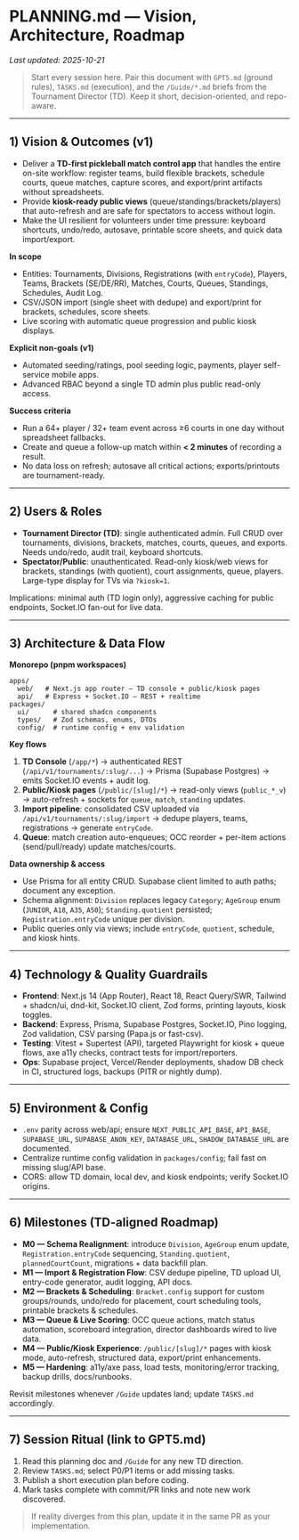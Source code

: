 # PLANNING.md — Vision, Architecture, Roadmap

_Last updated: 2025-10-21_

> Start every session here. Pair this document with `GPT5.md` (ground rules), `TASKS.md` (execution), and the `/Guide/*.md` briefs from the Tournament Director (TD). Keep it short, decision-oriented, and repo-aware.

---

## 1) Vision & Outcomes (v1)
- Deliver a **TD-first pickleball match control app** that handles the entire on-site workflow: register teams, build flexible brackets, schedule courts, queue matches, capture scores, and export/print artifacts without spreadsheets.
- Provide **kiosk-ready public views** (queue/standings/brackets/players) that auto-refresh and are safe for spectators to access without login.
- Make the UI resilient for volunteers under time pressure: keyboard shortcuts, undo/redo, autosave, printable score sheets, and quick data import/export.

**In scope**
- Entities: Tournaments, Divisions, Registrations (with `entryCode`), Players, Teams, Brackets (SE/DE/RR), Matches, Courts, Queues, Standings, Schedules, Audit Log.
- CSV/JSON import (single sheet with dedupe) and export/print for brackets, schedules, score sheets.
- Live scoring with automatic queue progression and public kiosk displays.

**Explicit non-goals (v1)**
- Automated seeding/ratings, pool seeding logic, payments, player self-service mobile apps.
- Advanced RBAC beyond a single TD admin plus public read-only access.

**Success criteria**
- Run a 64+ player / 32+ team event across ≥6 courts in one day without spreadsheet fallbacks.
- Create and queue a follow-up match within **< 2 minutes** of recording a result.
- No data loss on refresh; autosave all critical actions; exports/printouts are tournament-ready.

---

## 2) Users & Roles
- **Tournament Director (TD)**: single authenticated admin. Full CRUD over tournaments, divisions, brackets, matches, courts, queues, and exports. Needs undo/redo, audit trail, keyboard shortcuts.
- **Spectator/Public**: unauthenticated. Read-only kiosk/web views for brackets, standings (with quotient), court assignments, queue, players. Large-type display for TVs via `?kiosk=1`.

Implications: minimal auth (TD login only), aggressive caching for public endpoints, Socket.IO fan-out for live data.

---

## 3) Architecture & Data Flow
**Monorepo (pnpm workspaces)**
```
apps/
  web/   # Next.js app router — TD console + public/kiosk pages
  api/   # Express + Socket.IO — REST + realtime
packages/
  ui/      # shared shadcn components
  types/   # Zod schemas, enums, DTOs
  config/  # runtime config + env validation
```

**Key flows**
1. **TD Console** (`/app/*`) → authenticated REST (`/api/v1/tournaments/:slug/...`) → Prisma (Supabase Postgres) → emits Socket.IO events + audit log.
2. **Public/Kiosk pages** (`/public/[slug]/*`) → read-only views (`public_*_v`) → auto-refresh + sockets for `queue`, `match`, `standing` updates.
3. **Import pipeline**: consolidated CSV uploaded via `/api/v1/tournaments/:slug/import` → dedupe players, teams, registrations → generate `entryCode`.
4. **Queue**: match creation auto-enqueues; OCC reorder + per-item actions (send/pull/ready) update matches/courts.

**Data ownership & access**
- Use Prisma for all entity CRUD. Supabase client limited to auth paths; document any exception.
- Schema alignment: `Division` replaces legacy `Category`; `AgeGroup` enum (`JUNIOR`, `A18`, `A35`, `A50`); `Standing.quotient` persisted; `Registration.entryCode` unique per division.
- Public queries only via views; include `entryCode`, `quotient`, schedule, and kiosk hints.

---

## 4) Technology & Quality Guardrails
- **Frontend**: Next.js 14 (App Router), React 18, React Query/SWR, Tailwind + shadcn/ui, dnd-kit, Socket.IO client, Zod forms, printing layouts, kiosk toggles.
- **Backend**: Express, Prisma, Supabase Postgres, Socket.IO, Pino logging, Zod validation, CSV parsing (Papa.js or fast-csv).
- **Testing**: Vitest + Supertest (API), targeted Playwright for kiosk + queue flows, axe a11y checks, contract tests for import/reporters.
- **Ops**: Supabase project, Vercel/Render deployments, shadow DB check in CI, structured logs, backups (PITR or nightly dump).

---

## 5) Environment & Config
- `.env` parity across web/api; ensure `NEXT_PUBLIC_API_BASE`, `API_BASE`, `SUPABASE_URL`, `SUPABASE_ANON_KEY`, `DATABASE_URL`, `SHADOW_DATABASE_URL` are documented.
- Centralize runtime config validation in `packages/config`; fail fast on missing slug/API base.
- CORS: allow TD domain, local dev, and kiosk endpoints; verify Socket.IO origins.

---

## 6) Milestones (TD-aligned Roadmap)
- **M0 — Schema Realignment**: introduce `Division`, `AgeGroup` enum update, `Registration.entryCode` sequencing, `Standing.quotient`, `plannedCourtCount`, migrations + data backfill plan.
- **M1 — Import & Registration Flow**: CSV dedupe pipeline, TD upload UI, entry-code generator, audit logging, API docs.
- **M2 — Brackets & Scheduling**: `Bracket.config` support for custom groups/rounds, undo/redo for placement, court scheduling tools, printable brackets & schedules.
- **M3 — Queue & Live Scoring**: OCC queue actions, match status automation, scoreboard integration, director dashboards wired to live data.
- **M4 — Public/Kiosk Experience**: `/public/[slug]/*` pages with kiosk mode, auto-refresh, structured data, export/print enhancements.
- **M5 — Hardening**: a11y/axe pass, load tests, monitoring/error tracking, backup drills, docs/runbooks.

Revisit milestones whenever `/Guide` updates land; update `TASKS.md` accordingly.

---

## 7) Session Ritual (link to GPT5.md)
1. Read this planning doc and `/Guide` for any new TD direction.
2. Review `TASKS.md`; select P0/P1 items or add missing tasks.
3. Publish a short execution plan before coding.
4. Mark tasks complete with commit/PR links and note new work discovered.

> If reality diverges from this plan, update it in the same PR as your implementation.
